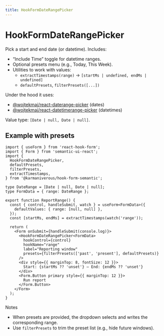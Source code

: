 ```yaml
---
title: HookFormDateRangePicker
---
```


# HookFormDateRangePicker

Pick a start and end date (or datetime). Includes:

- “Include Time” toggle for datetime ranges.
- Optional presets menu (e.g., Today, This Week).
- Utilities to work with values:
  - `extractTimestamps(range)` → `[startMs | undefined, endMs | undefined]`
  - `defaultPresets`, `filterPresets([...])`

Under the hood it uses:

- [@wojtekmaj/react-daterange-picker](https://www.npmjs.com/package/@wojtekmaj/react-daterange-picker) (dates)
- [@wojtekmaj/react-datetimerange-picker](https://www.npmjs.com/package/@wojtekmaj/react-datetimerange-picker) (datetimes)

Value type: `[Date | null, Date | null]`.

## Example with presets

```tsx
import { useForm } from 'react-hook-form';
import { Form } from 'semantic-ui-react';
import {
  HookFormDateRangePicker,
  defaultPresets,
  filterPresets,
  extractTimestamps,
} from '@karmaniverous/hook-form-semantic';

type DateRange = [Date | null, Date | null];
type FormData = { range: DateRange };

export function ReportRange() {
  const { control, handleSubmit, watch } = useForm<FormData>({
    defaultValues: { range: [null, null] },
  });
  const [startMs, endMs] = extractTimestamps(watch('range'));

  return (
    <Form onSubmit={handleSubmit(console.log)}>
      <HookFormDateRangePicker<FormData>
        hookControl={control}
        hookName="range"
        label="Reporting window"
        presets={filterPresets(['past', 'present'], defaultPresets)}
      />
      <div style={{ marginTop: 8, fontSize: 12 }}>
        Start: {startMs ?? 'unset'} — End: {endMs ?? 'unset'}
      </div>
      <Form.Button primary style={{ marginTop: 12 }}>
        Run report
      </Form.Button>
    </Form>
  );
}
```

Notes

- When presets are provided, the dropdown selects and writes the corresponding range.
- Use `filterPresets` to trim the preset list (e.g., hide future windows).
